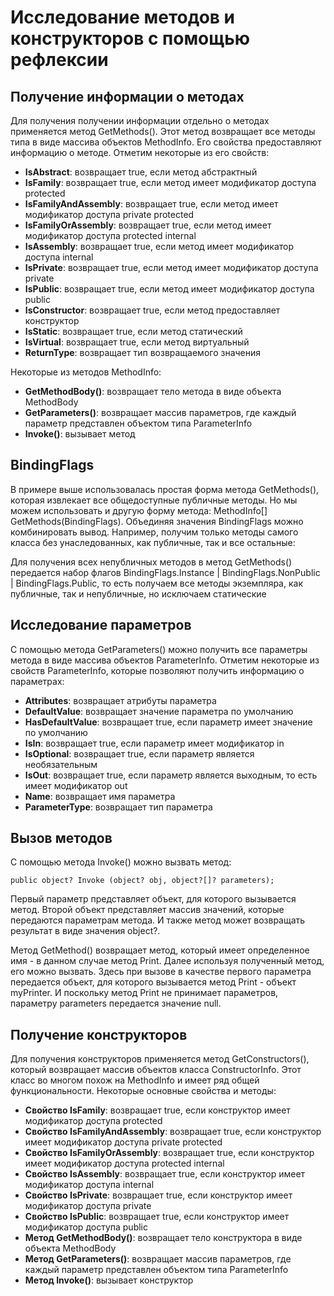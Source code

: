 # Исследование методов и конструкторов с помощью рефлексии
## Получение информации о методах
Для получения получении информации отдельно о методах применяется метод GetMethods(). Этот метод возвращает все методы типа в виде массива объектов MethodInfo. Его свойства предоставляют информацию о методе. Отметим некоторые из его свойств:

- **IsAbstract**: возвращает true, если метод абстрактный
- **IsFamily**: возвращает true, если метод имеет модификатор доступа protected
- **IsFamilyAndAssembly**: возвращает true, если метод имеет модификатор доступа private protected
- **IsFamilyOrAssembly**: возвращает true, если метод имеет модификатор доступа protected internal
- **IsAssembly**: возвращает true, если метод имеет модификатор доступа internal
- **IsPrivate**: возвращает true, если метод имеет модификатор доступа private
- **IsPublic**: возвращает true, если метод имеет модификатор доступа public
- **IsConstructor**: возвращает true, если метод предоставляет конструктор
- **IsStatic**: возвращает true, если метод статический
- **IsVirtual**: возвращает true, если метод виртуальный
- **ReturnType**: возвращает тип возвращаемого значения

Некоторые из методов MethodInfo:
- **GetMethodBody()**: возвращает тело метода в виде объекта MethodBody
- **GetParameters()**: возвращает массив параметров, где каждый параметр представлен объектом типа ParameterInfo
- **Invoke()**: вызывает метод

## BindingFlags
В примере выше использовалась простая форма метода GetMethods(), которая извлекает все общедоступные публичные методы. Но мы можем использовать и другую форму метода: MethodInfo[] GetMethods(BindingFlags). Объединяя значения BindingFlags можно комбинировать вывод. Например, получим только методы самого класса без унаследованных, как публичные, так и все остальные:

Для получения всех непубличных методов в метод GetMethods() передается набор флагов BindingFlags.Instance | BindingFlags.NonPublic | BindingFlags.Public, то есть получаем все методы экземпляра, как публичные, так и непубличные, но исключаем статические

## Исследование параметров
С помощью метода GetParameters() можно получить все параметры метода в виде массива объектов ParameterInfo. Отметим некоторые из свойств ParameterInfo, которые позволяют получить информацию о параметрах:

- **Attributes**: возвращает атрибуты параметра
- **DefaultValue**: возвращает значение параметра по умолчанию
- **HasDefaultValue**: возвращает true, если параметр имеет значение по умолчанию
- **IsIn**: возвращает true, если параметр имеет модификатор in
- **IsOptional**: возвращает true, если параметр является необязательным
- **IsOut**: возвращает true, если параметр является выходным, то есть имеет модификатор out
- **Name**: возвращает имя параметра
- **ParameterType**: возвращает тип параметра

## Вызов методов
С помощью метода Invoke() можно вызвать метод:

``` public object? Invoke (object? obj, object?[]? parameters); ```

Первый параметр представляет объект, для которого вызывается метод. Второй объект представляет массив значений, которые передаются параметрам метода. И также метод может возвращать результат в виде значения object?.

Метод GetMethod() возвращает метод, который имеет определенное имя - в данном случае метод Print. Далее используя полученный метод, его можно вызвать. Здесь при вызове в качестве первого параметра передается объект, для которого вызывается метод Print - объект myPrinter. И поскольку метод Print не принимает параметров, параметру parameters передается значение null.

## Получение конструкторов
Для получения конструкторов применяется метод GetConstructors(), который возвращает массив объектов класса ConstructorInfo. Этот класс во многом похож на MethodInfo и имеет ряд общей функциональности. Некоторые основные свойства и методы:
- **Свойство IsFamily**: возвращает true, если конструктор имеет модификатор доступа protected
- **Свойство IsFamilyAndAssembly**: возвращает true, если конструктор имеет модификатор доступа private protected
- **Свойство IsFamilyOrAssembly**: возвращает true, если конструктор имеет модификатор доступа protected internal
- **Свойство IsAssembly**: возвращает true, если конструктор имеет модификатор доступа internal
- **Свойство IsPrivate**: возвращает true, если конструктор имеет модификатор доступа private
- **Свойство IsPublic**: возвращает true, если конструктор имеет модификатор доступа public
- **Метод GetMethodBody()**: возвращает тело конструктора в виде объекта MethodBody
- **Метод GetParameters()**: возвращает массив параметров, где каждый параметр представлен объектом типа ParameterInfo
- **Метод Invoke()**: вызывает конструктор






